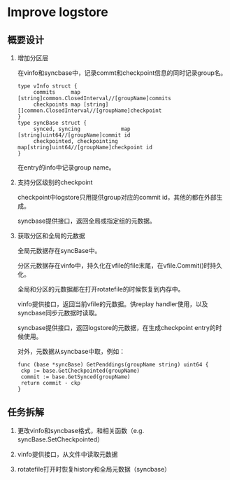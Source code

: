# Improve logstore

## 概要设计

1. 增加分区层
   
   在vinfo和syncbase中，记录commt和checkpoint信息的同时记录group名。

   ```golang
   type vInfo struct {
	    commits     map [string]common.ClosedInterval//[groupName]commits
	    checkpoints map [string][]common.ClosedInterval//[groupName]checkpoint
   }
   type syncBase struct {
	    synced, syncing             map [string]uint64//[groupName]commit id
	    checkpointed, checkpointing map[string]uint64//[groupName]checkpoint id
   }   
   ```

   在entry的info中记录group name。

2. 支持分区级别的checkpoint
   
   checkpoint中logstore只用提供group对应的commit id，其他的都在外部生成。
   
   syncbase提供接口，返回全局或指定组的元数据。

3. 获取分区和全局的元数据
   
   全局元数据存在syncBase中。

   分区元数据存在vinfo中，持久化在vfile的file末尾，在vfile.Commit()时持久化。

   全局和分区的元数据都在打开rotatefile的时候恢复到内存中。

   vinfo提供接口，返回当前vfile的元数据。供replay handler使用，以及syncbase同步元数据时读取。

   syncbase提供接口，返回logstore的元数据，在生成checkpoint entry的时候使用。

   对外，元数据从syncbase中取，例如：

   ```golang
   func (base *syncBase) GetPenddings(groupName string) uint64 {
   	ckp := base.GetCheckpointed(groupName)
   	commit := base.GetSynced(groupName)
   	return commit - ckp
   }
   ```


## 任务拆解

1. 更改vinfo和syncbase格式，和相关函数（e.g. syncBase.SetCheckpointed）

2. vinfo提供接口，从文件中读取元数据

3. rotatefile打开时恢复history和全局元数据（syncbase）
